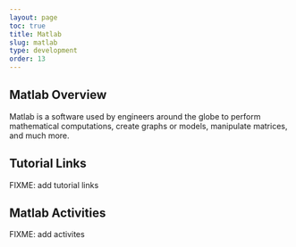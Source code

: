 ```yaml
---
layout: page
toc: true
title: Matlab
slug: matlab
type: development
order: 13
---
```



## Matlab Overview

Matlab is a software used by engineers around the globe to perform mathematical computations, create graphs or models, manipulate matrices, and much more.

## Tutorial Links

FIXME: add tutorial links

## Matlab Activities

FIXME: add activites

